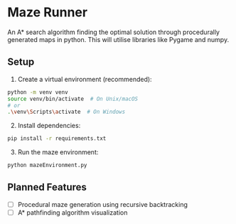 # Maze Runner

An A* search algorithm finding the optimal solution through procedurally generated maps in python.
This will utilise libraries like Pygame and numpy.

## Setup

1. Create a virtual environment (recommended):
```bash
python -m venv venv
source venv/bin/activate  # On Unix/macOS
# or
.\venv\Scripts\activate  # On Windows
```

2. Install dependencies:
```bash
pip install -r requirements.txt
```

3. Run the maze environment:
```bash
python mazeEnvironment.py
```

## Planned Features
- [ ] Procedural maze generation using recursive backtracking
- [ ] A* pathfinding algorithm visualization
